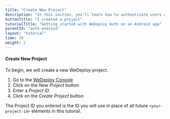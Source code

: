 ```yaml
---
title: "Create New Project"
description: "In this section, you'll learn how to authenticate users on an Android app using the WeDeploy API Client."
buttonTitle: "I created a project"
tutorialTitle: "Getting started with WeDeploy Auth on an Android app"
parentId: "auth-android"
layout: "tutorial"
time: 30
weight: 2
---
```


#### Create New Project

To begin, we will create a new WeDeploy project.

1. Go to the <a href="https://console.wedeploy.com" target="_blank">WeDeploy Console</a>
2. Click on the _New Project_ button
3. Enter a _Project ID_
4. Click on the _Create Project_ button

The Project ID you entered is the ID you will use in place of all future `<your-project-id>` elements in this tutorial.
